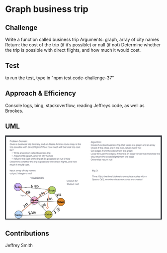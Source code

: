 # Graph business trip

## Challenge
Write a function called business trip
Arguments: graph, array of city names
Return: the cost of the trip (if it’s possible) or null (if not)
Determine whether the trip is possible with direct flights, and how much it would cost.

## Test
to run the test, type in "npm test code-challenge-37"

## Approach & Efficiency
Console logs, bing, stackoverflow, reading Jeffreys code, as well as Brookes.

## UML
![Code Challenge 37](../Images/Challenge-37.jpg)

## Contributions
Jeffrey Smith
